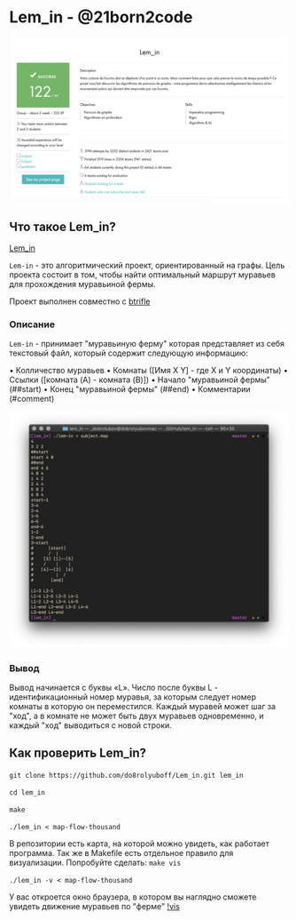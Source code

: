 # Lem_in - @21born2code
![Screenshot intra](https://github.com/do8rolyuboff/Lem_in/blob/master/other/screenshot.png)
## Что такое Lem_in?
[Lem_in](https://github.com/do8rolyuboff/Lem_in/blob/master/other/lem-in.en.pdf)

`Lem-in` - это алгоритмический проект, ориентированный на графы.
Цель проекта состоит в том, чтобы найти оптимальный маршрут муравьев для прохождения муравьиной фермы.

Проект выполнен совместно с [btrifle](https://github.com/Sahbetdin)

### Описание
`Lem-in` - принимает "муравьиную ферму" которая представляет из себя текстовый файл, который содержит следующую информацию:

• Колличество муравьев
• Комнаты ([Имя X Y] - где X и Y координаты) 
• Ссылки ([комната (A) - комната (B)])
• Начало "муравьиной фермы" (##start)
• Конец "муравьиной фермы" (##end)
• Комментарии (#comment)

![subject.map](https://github.com/do8rolyuboff/Lem_in/blob/master/other/screen_subject.map.png)

### Вывод

Вывод начинается с буквы «L». Число после буквы L - идентификационный номер муравья, за которым следует номер комнаты в которую он переместился. Каждый муравей может шаг за "ход", а в комнате не может быть двух муравьев одновременно, и каждый "ход" выводиться с новой строки.


## Как проверить Lem_in?

`git clone https://github.com/do8rolyuboff/Lem_in.git lem_in`

`cd lem_in`

`make` 

`./lem_in < map-flow-thousand`

В репозитории есть карта, на которой можно увидеть, как работает программа.
Так же в Makefile есть отдельное правило для визуализации.
Попробуйте сделать:
`make vis`

`./lem_in -v < map-flow-thousand`

У вас откроется окно браузера, в котором вы наглядно сможете увидеть движение муравьев по "ферме"
[!vis](https://github.com/do8rolyuboff/Lem_in/blob/master/other/visual.gif)

